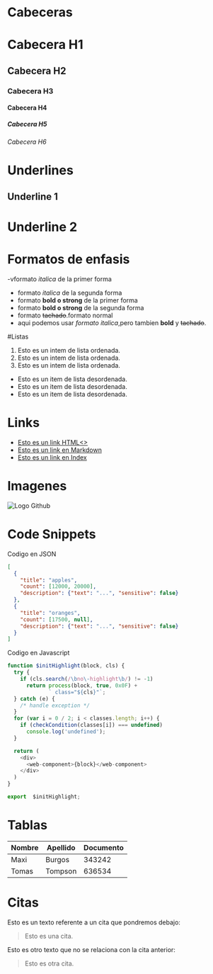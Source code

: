 # Cabeceras 
# Cabecera H1 
## Cabecera H2
### Cabecera H3
#### Cabecera H4
##### Cabecera H5
###### Cabecera H6

# Underlines
Underline 1
-------------

Underline 2
==============

# Formatos de enfasis
-vformato *italica* de la primer forma
- formato _italica_ de la segunda forma
- formato **bold o strong** de la primer forma
- formato __bold o strong__ de la segunda forma
- formato ~~tachado~~.formato normal
- aqui podemos usar *formato italica*,pero tambien **bold** y ~~tachado~~.

#Listas
1. Esto es un intem de lista ordenada.
2. Esto es un intem de lista ordenada.
3. Esto es un intem de lista ordenada.
-  Esto es un item de lista desordenada.
-  Esto es un item de lista desordenada.
-  Esto es un item de lista desordenada.

# Links
- <a href="http//www.google.com">Esto es un link HTML<>
- [Esto es un link en Markdown](http://www.google.com)
- [Esto es un link en Index](index.html)

# Imagenes
![Logo Github](https://upload.wikimedia.org/wikipedia/commons/thumb/c/cd/Visual_Studio_2017_Logo.svg/164px-Visual_Studio_2017_Logo.svg.png)

# Code Snippets
Codigo en JSON
```JSON
[
  {
    "title": "apples",
    "count": [12000, 20000],
    "description": {"text": "...", "sensitive": false}
  },
  {
    "title": "oranges",
    "count": [17500, null],
    "description": {"text": "...", "sensitive": false}
  }
]
```
Codigo en Javascript

```Javascript
function $initHighlight(block, cls) {
  try {
    if (cls.search(/\bno\-highlight\b/) != -1)
      return process(block, true, 0x0F) +
             ` class="${cls}"`;
  } catch (e) {
    /* handle exception */
  }
  for (var i = 0 / 2; i < classes.length; i++) {
    if (checkCondition(classes[i]) === undefined)
      console.log('undefined');
  }

  return (
    <div>
      <web-component>{block}</web-component>
    </div>
  )
}

export  $initHighlight;
```

# Tablas
| Nombre | Apellido | Documento |
|--------| -------- | --------- |
| Maxi   | Burgos   | 343242
| Tomas  | Tompson  | 636534

# Citas
Esto es un texto referente a un cita que pondremos debajo:
> Esto es una cita.

Esto es otro texto que no se relaciona con la cita anterior:
>Esto es otra cita.

